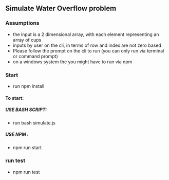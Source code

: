 ## Simulate Water Overflow problem
 ### Assumptions
  - the input is a 2 dimensional array, with each element representing an array of cups
  - inputs by user on the cli, in terms of row and index are not zero based
  - Please follow the prompt on the cli to run (you can only run via terminal or command prompt)
  - on a windows system the you might have to run via npm 


  ### Start 
  - run npm install 
  #### To start: 
  ##### USE BASH SCRIPT: 
  - run bash simulate.js 
 ##### USE NPM :
  - npm run start 

### run test
- npm run test 